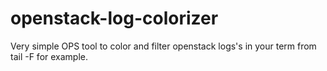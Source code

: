 openstack-log-colorizer
=======================

Very simple OPS tool to color and filter openstack logs's in your term from tail -F for example.
